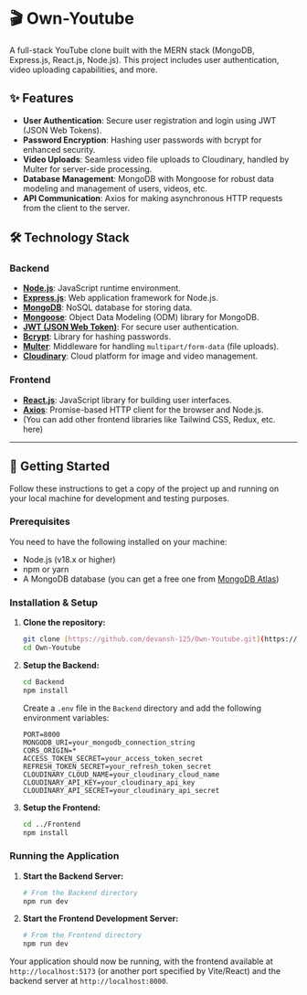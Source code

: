 # 🎬 Own-Youtube

A full-stack YouTube clone built with the MERN stack (MongoDB, Express.js, React.js, Node.js). This project includes user authentication, video uploading capabilities, and more.

## ✨ Features

* **User Authentication**: Secure user registration and login using JWT (JSON Web Tokens).
* **Password Encryption**: Hashing user passwords with bcrypt for enhanced security.
* **Video Uploads**: Seamless video file uploads to Cloudinary, handled by Multer for server-side processing.
* **Database Management**: MongoDB with Mongoose for robust data modeling and management of users, videos, etc.
* **API Communication**: Axios for making asynchronous HTTP requests from the client to the server.

## 🛠️ Technology Stack

### Backend
* **[Node.js](https://nodejs.org/)**: JavaScript runtime environment.
* **[Express.js](https://expressjs.com/)**: Web application framework for Node.js.
* **[MongoDB](https://www.mongodb.com/)**: NoSQL database for storing data.
* **[Mongoose](https://mongoosejs.com/)**: Object Data Modeling (ODM) library for MongoDB.
* **[JWT (JSON Web Token)](https://jwt.io/)**: For secure user authentication.
* **[Bcrypt](https://www.npmjs.com/package/bcrypt)**: Library for hashing passwords.
* **[Multer](https://github.com/expressjs/multer)**: Middleware for handling `multipart/form-data` (file uploads).
* **[Cloudinary](https://cloudinary.com/)**: Cloud platform for image and video management.

### Frontend
* **[React.js](https://reactjs.org/)**: JavaScript library for building user interfaces.
* **[Axios](https://axios-http.com/)**: Promise-based HTTP client for the browser and Node.js.
* (You can add other frontend libraries like Tailwind CSS, Redux, etc. here)

---

## 🚀 Getting Started

Follow these instructions to get a copy of the project up and running on your local machine for development and testing purposes.

### Prerequisites

You need to have the following installed on your machine:
* Node.js (v18.x or higher)
* npm or yarn
* A MongoDB database (you can get a free one from [MongoDB Atlas](https://www.mongodb.com/cloud/atlas))

### Installation & Setup

1.  **Clone the repository:**
    ```bash
    git clone [https://github.com/devansh-125/Own-Youtube.git](https://github.com/devansh-125/Own-Youtube.git)
    cd Own-Youtube
    ```

2.  **Setup the Backend:**
    ```bash
    cd Backend
    npm install
    ```
    Create a `.env` file in the `Backend` directory and add the following environment variables:
    ```env
    PORT=8000
    MONGODB_URI=your_mongodb_connection_string
    CORS_ORIGIN=*
    ACCESS_TOKEN_SECRET=your_access_token_secret
    REFRESH_TOKEN_SECRET=your_refresh_token_secret
    CLOUDINARY_CLOUD_NAME=your_cloudinary_cloud_name
    CLOUDINARY_API_KEY=your_cloudinary_api_key
    CLOUDINARY_API_SECRET=your_cloudinary_api_secret
    ```

3.  **Setup the Frontend:**
    ```bash
    cd ../Frontend
    npm install
    ```

### Running the Application

1.  **Start the Backend Server:**
    ```bash
    # From the Backend directory
    npm run dev
    ```

2.  **Start the Frontend Development Server:**
    ```bash
    # From the Frontend directory
    npm run dev
    ```

Your application should now be running, with the frontend available at `http://localhost:5173` (or another port specified by Vite/React) and the backend server at `http://localhost:8000`.